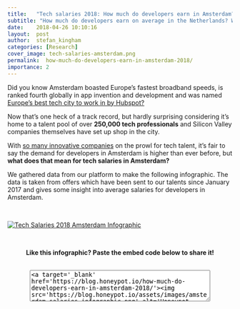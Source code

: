 ```yaml
---
title:   "Tech salaries 2018: How much do developers earn in Amsterdam?"
subtitle: "How much do developers earn on average in the Netherlands? What are the highest paid programming languages in Amsterdam? We gathered data from our platform to provide you with an overview of tech salaries in Amsterdam depending on experience and role."
date:    2018-04-26 10:10:16
layout:  post
author:  stefan_kingham
categories: [Research]
cover_image: tech-salaries-amsterdam.png
permalink:  how-much-do-developers-earn-in-amsterdam-2018/
importance: 2
---
```


Did you know Amsterdam boasted Europe’s fastest broadband speeds, is ranked fourth globally in app invention and development and was named [Europe’s best tech city to work in by Hubspot?](https://www.hubspot.com/european-tech-scene/cities?name=amsterdam) 

Now that’s one heck of a track record, but hardly surprising considering it’s home to a talent pool of over **250,000 tech professionals** and Silicon Valley companies themselves have set up shop in the city.

With [so many innovative companies](https://blog.honeypot.io/amsterdam-tech-map/) on the prowl for tech talent, it’s fair to say the demand for developers in Amsterdam is higher than ever before, but **what does that mean for tech salaries in Amsterdam?** 

<!--more-->

We gathered data from our platform to make the following infographic. The data is taken from offers which have been sent to our talents since January 2017 and gives some insight into average salaries for developers in Amsterdam.

<br />

[![Tech Salaries 2018 Amsterdam Infographic](/assets/images/amsterdam-salaries-infographic.png)](/assets/images/amsterdam-salaries-infographic.png)

<br />

<p align="center"><strong>Like this infographic? Paste the embed code below to share it!</strong></p>

<br />

<div align="center"><textarea style="margin: 0px; width: 80%; height: 70px;">&lt;a target='_blank' href='https://blog.honeypot.io/how-much-do-developers-earn-in-amsterdam-2018/'&gt;&lt;img src='https://blog.honeypot.io/assets/images/amsterdam-salaries-infographic.png' alt='Honeypot - Tech Salaries 2018 in Amsterdam' title='How much do developers earn in Amsterdam?' /&gt;&lt;/a&gt;</textarea></div>
